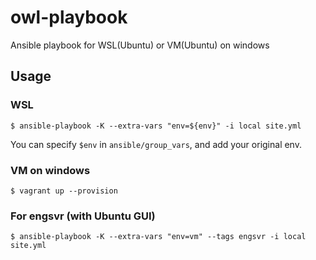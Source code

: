 owl-playbook
============

Ansible playbook for WSL(Ubuntu) or VM(Ubuntu) on windows


Usage
-----


### WSL

```
$ ansible-playbook -K --extra-vars "env=${env}" -i local site.yml
```

You can specify `$env` in `ansible/group_vars`, and add your original env.


### VM on windows

```
$ vagrant up --provision
```

### For engsvr (with Ubuntu GUI)

```
$ ansible-playbook -K --extra-vars "env=vm" --tags engsvr -i local site.yml
```

